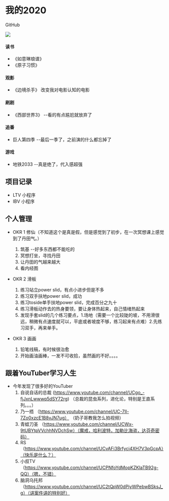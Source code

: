 # 我的2020

GitHub

<img align="middle" src="https://github-readme-stats-1.yihong0618.vercel.app/api?username=tomatouiui&show_icons=true&&theme=radical&hide_title=true" />

#### 读书
- 《如意琳琅谱》
- 《原子习惯》

#### 观影
- 《边境杀手》 改变我对电影认知的电影 

#### 刷剧
- 《西部世界3》 --看的有点尴尬就放弃了

#### 追番
- 巨人第四季 --最后一季了，之前演的什么都忘掉了

#### 游戏
- 地铁2033 --真是绝了，代入感超强

## 项目记录
- LTV 小程序
- IBV 小程序

## 个人管理
- OKR 1 修仙（不知道这个是真是假，但是感觉到了初步，在一次冥想课上感觉到了丹田气。）
  1. 筑基 --好多东西都不能吃的
  2. 冥想打坐，寻找丹田
  3. 让丹田的气越来越大
  4. 看内经图

- OKR 2 滑板
  1. 练习站立power slid，有点小进步但是不多
  2. 练习双手扶地power slid，成功
  3. 练习toside单手扶地power slid，完成百分之九十
  4. 练习滑板动作去的热身要领，要让身体热起来，自己情绪热起来
  5. 发现手套slid的几个练习要点，1.场地（需要一个比较陡的坡，不用滑很远，稍微有点速度就可以，平底或者坡度不够，练习起来有点难）2.先练习双手，再来单手。

- OKR 3 画画
  1. 铅笔线稿，有时候很治愈
  2. 开始画油画棒，一发不可收拾，虽然画的不好。。。。

## 跟着YouTuber学习人生
- 今年发现了很多好的YouTuber
  1. 自说自话的总裁 (https://www.youtube.com/channel/UCgo_-fjJxnLwwwq5dSY72rg) （总裁的昆虫系列，进化论，特别是王直系列。。。）
  2. 乃一捂 （https://www.youtube.com/channel/UC-7Il-7Zo0xzcE1B8vJN7ug） （奶子哥教我怎么拍视频）
  3. 青蛙刀圣 （https://www.youtube.com/channel/UCWx-9tUBYtpVVchhNVDchSw）（魔戒，哈利波特，加勒比海盗，达芬奇密码）
  4. RS （https://www.youtube.com/channel/UCvAFi3Brfyci4XH7V3pGcpA）（快乐是什么？）
  5. 小叔TV （https://www.youtube.com/channel/UCPNfoYdMopKZKlaTB92g-QQ）（嗯，不错）
  6. 脑洞乌托邦 （https://www.youtube.com/channel/UC2tQpW0dPiyWPebwBSksJ_g）（讲案件讲的特别好）